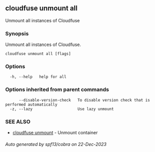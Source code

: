 ## cloudfuse unmount all

Unmount all instances of Cloudfuse

### Synopsis

Unmount all instances of Cloudfuse. 

```
cloudfuse unmount all [flags]
```

### Options

```
  -h, --help   help for all
```

### Options inherited from parent commands

```
      --disable-version-check   To disable version check that is performed automatically
  -z, --lazy                    Use lazy unmount
```

### SEE ALSO

* [cloudfuse unmount](cloudfuse_unmount.md)	 - Unmount container

###### Auto generated by spf13/cobra on 22-Dec-2023
